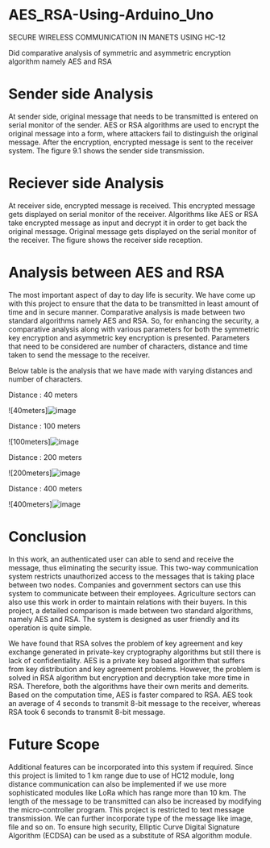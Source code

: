 # AES_RSA-Using-Arduino_Uno
SECURE WIRELESS COMMUNICATION IN MANETS USING HC-12

Did comparative analysis of symmetric and asymmetric encryption algorithm namely AES and RSA 

# Sender side Analysis
At sender side, original message that needs to be transmitted is entered on serial monitor of the sender. AES or RSA algorithms are used to encrypt the original message into a form, where attackers fail to distinguish the original message. After the encryption, encrypted message is sent to the receiver system. The figure 9.1 shows the sender side transmission.

# Reciever side Analysis
At receiver side, encrypted message is received. This encrypted message gets displayed on serial monitor of the receiver. Algorithms like AES or RSA take encrypted message as input and decrypt it in order to get back the original message. Original message gets displayed on the serial monitor of the receiver. The figure shows the receiver side reception.

# Analysis between AES and RSA
The most important aspect of day to day life is security. We have come up with this project to ensure that the data to be transmitted in least amount of time and in secure manner. Comparative analysis is made between two standard algorithms namely AES and RSA. So, for enhancing the security, a comparative analysis along with various parameters for both the symmetric key encryption and asymmetric key encryption is presented. Parameters that need to be considered are number of characters, distance and time taken to send the message to the receiver. 

Below table is the analysis that we have made with varying distances and number of characters.

Distance : 40 meters 

![40meters]![image](https://github.com/vishwas98/AES_RSA-Using-Arduino_Uno/assets/39726573/c8f92b34-891a-4ac3-ab9a-2b58f34bca53)


Distance : 100 meters 

![100meters]![image](https://github.com/vishwas98/AES_RSA-Using-Arduino_Uno/assets/39726573/08e07b55-dd2b-4351-b91f-9d677a51b6c6)


Distance : 200 meters 

![200meters]![image](https://github.com/vishwas98/AES_RSA-Using-Arduino_Uno/assets/39726573/a790bd36-50dd-407e-85f9-68c07daee6e7)


Distance : 400 meters 

![400meters]![image](https://github.com/vishwas98/AES_RSA-Using-Arduino_Uno/assets/39726573/888ddb0a-aa92-472e-8770-8b5e16bafc03)


# Conclusion
In this work, an authenticated user can able to send and receive the message, thus eliminating the security issue. This two-way communication system restricts unauthorized access to the messages that is taking place between two nodes. Companies and government sectors can use this system to communicate between their employees. Agriculture sectors can also use this work in order to maintain relations with their buyers. In this project, a detailed comparison is made between two standard algorithms, namely AES and RSA. The system is designed as user friendly and its operation is quite simple.

We have found that RSA solves the problem of key agreement and key exchange generated in private-key cryptography algorithms but still there is lack of confidentiality. AES is a private key based algorithm that suffers from key distribution and key  agreement problems. However, the problem is solved in RSA algorithm but encryption and decryption take more time in RSA. Therefore, both the algorithms have their own merits and demerits. Based on the computation time, AES is faster compared to RSA. AES took an average of 4 seconds to transmit 8-bit message to the receiver, whereas RSA took 6 seconds to transmit 8-bit message.

# Future Scope
Additional features can be incorporated into this system if required. Since this project is limited to 1 km range due to use of HC12 module, long distance communication can also be implemented if we use more sophisticated modules like LoRa which has  range more than 10 km. The length of the message to be transmitted can also be increased by modifying the micro-controller program. This project is restricted to text message transmission. We can further incorporate type of the message like image, file and so on. To ensure high security, Elliptic Curve Digital Signature Algorithm (ECDSA) can be  used as a substitute of RSA algorithm module.
